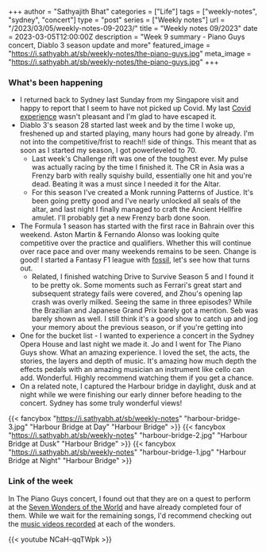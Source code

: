 +++
author = "Sathyajith Bhat"
categories = ["Life"]
tags = ["weekly-notes", "sydney", "concert"]
type = "post"
series = ["Weekly notes"]
url = "/2023/03/05/weekly-notes-09-2023/"
title = "Weekly notes 09/2023"
date = 2023-03-05T12:00:00Z
description = "Week 9 summary - Piano Guys concert, Diablo 3 season update and more"
featured_image = "https://i.sathyabh.at/sb/weekly-notes/the-piano-guys.jpg"
meta_image = "https://i.sathyabh.at/sb/weekly-notes/the-piano-guys.jpg"
+++

### What's been happening

* I returned back to Sydney last Sunday from my Singapore visit and happy to report that I seem to have not picked up Covid. My last [Covid experience](/2022/12/08/covid-positive) wasn't pleasant and I'm glad to have escaped it. 
* Diablo 3's season 28 started last week and by the time I woke up, freshened up and started playing, many hours had gone by already. I'm not into the competitive/frist to reach!! side of things. This meant that as soon as I started my season, I got powerleveled to 70. 
  * Last week's Challenge rift was one of the toughest ever. My pulse was actually racing by the time I finished it. The CR in Asia was a Frenzy barb with really squishy build, essentially one hit and you're dead. Beating it was a must since I needed it for the Altar.
  * For this season I've created a Monk running Patterns of Justice. It's been going pretty good and I've nearly unlocked all seals of the altar, and last night I finally managed to craft the Ancient Hellfire amulet. I'll probably get a new Frenzy barb done soon.
* The Formula 1 season has started with the first race in Bahrain over this weekend. Aston Martin & Fernando Alonso was looking quite competitive over the practice and qualifiers. Whether this will continue over race pace and over many weekends remains to be seen. Change is good! I started a Fantasy F1 league with [fossil](http://mastodon.social/@fossiloflife), let's see how that turns out. 
  * Related, I finished watching Drive to Survive Season 5 and I found it to be pretty ok. Some moments such as Ferrari's great start and subsequent strategy fails were covered, and Zhou's opening lap crash was overly milked. Seeing the same in three episodes? While the Brazilian and Japanese Grand Prix barely got a mention. Seb was barely shown as well. I still think it's a good show to catch up and jog your memory about the previous season, or if you're getting into 
* One for the bucket list - I wanted to experience a concert in the Sydney Opera House and last night we made it. Jo and I went for The Piano Guys show. What an amazing experience. I loved the set, the acts, the stories, the layers and depth of music. It's amazing how much depth the effects pedals with an amazing musician an instrument like cello can add. Wonderful. Highly recommend watching them if you get a chance.
* On a related note, I captured the Harbour bridge in daylight, dusk and at night while we were finishing our early dinner before heading to the concert. Sydney has some truly wonderful views!

{{< fancybox "https://i.sathyabh.at/sb/weekly-notes" "harbour-bridge-3.jpg" "Harbour Bridge at Day" "Harbour Bridge" >}}
{{< fancybox "https://i.sathyabh.at/sb/weekly-notes" "harbour-bridge-2.jpg" "Harbour Bridge at Dusk" "Harbour Bridge" >}}
{{< fancybox "https://i.sathyabh.at/sb/weekly-notes" "harbour-bridge-1.jpg" "Harbour Bridge at Night" "Harbour Bridge" >}}

### Link of the week

In The Piano Guys concert, I found out that they are on a quest to perform at the [Seven Wonders of the World](https://www.britannica.com/list/new-seven-wonders-of-the-world) and have already completed four of them. While we wait for the remaining songs, I'd recommend checking out the [music videos recorded](https://www.youtube.com/watch?v=NCaH-qqTWpk&list=PL7j5iXGSdMwf9PPCsgjKN63PsPBweeYZB&index=4) at each of the wonders.

{{< youtube NCaH-qqTWpk >}}
